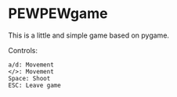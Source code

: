 # PEWPEWgame
This is a little and simple game based on pygame.

Controls:
```
a/d: Movement
</>: Movement
Space: Shoot
ESC: Leave game
```
